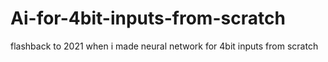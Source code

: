 # Ai-for-4bit-inputs-from-scratch
flashback to 2021 when i made neural network for 4bit inputs from scratch
